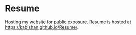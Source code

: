 # Resume
Hosting my website for public exposure.
Resume is hosted at https://kabishan.github.io/Resume/.
